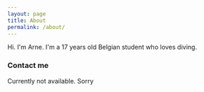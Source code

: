 ```yaml
---
layout: page
title: About
permalink: /about/
---
```


Hi. I'm Arne. I'm a 17 years old Belgian student who loves diving.

### Contact me
Currently not available. Sorry
